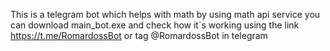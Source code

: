 This is a telegram bot which helps with math by using math api service 
you can download main_bot.exe and check how it`s working using the link https://t.me/RomardossBot or tag @RomardossBot in telegram